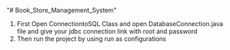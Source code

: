 "# Book_Store_Management_System" 

1. First Open ConnectiontoSQL Class and open DatabaseConnection.java file and give your jdbc connection link with root and password
2. Then run the project by using run as configurations 

